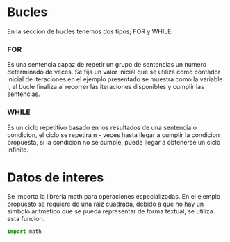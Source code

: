 # Bucles
En la seccion de bucles tenemos dos tipos; FOR y WHILE.
### **FOR** 
Es una sentencia capaz de repetir un grupo de sentencias un numero determinado de veces. Se fija un valor inicial que se utiliza como contador inicial de iteraciones en el ejemplo presentado se muestra como la variable i, el bucle finaliza al recorrer las iteraciones disponibles y cumplir las sentencias.

### **WHILE**
Es un ciclo repetitivo basado en los resultados de una sentencia o condicion, el ciclo se repetira n - veces hasta llegar a cumplir la condicion propuesta, si la condicion no se cumple, puede llegar a obtenerse un ciclo infinito.

# Datos de interes
Se importa la libreria math para operaciones especializadas. En el ejemplo propuesto se requiere de una raiz cuadrada, debido a que no hay un simbolo aritmetico que se pueda representar de forma textual, se utiliza esta funcion.
``` PYTHON
import math

```